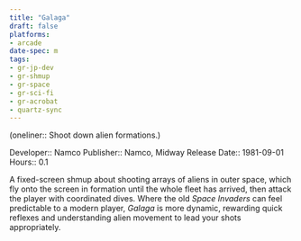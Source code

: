 ```yaml
---
title: "Galaga"
draft: false
platforms:
- arcade
date-spec: m
tags:
- gr-jp-dev
- gr-shmup
- gr-space
- gr-sci-fi
- gr-acrobat
- quartz-sync
---
```


(oneliner:: Shoot down alien formations.)

Developer:: Namco
Publisher:: Namco, Midway
Release Date:: 1981-09-01
Hours:: 0.1

A fixed-screen shmup about shooting arrays of aliens in outer space, which fly onto the screen in formation until the whole fleet has arrived, then attack the player with coordinated dives. Where the old *Space Invaders* can feel predictable to a modern player, *Galaga* is more dynamic, rewarding quick reflexes and understanding alien movement to lead your shots appropriately.